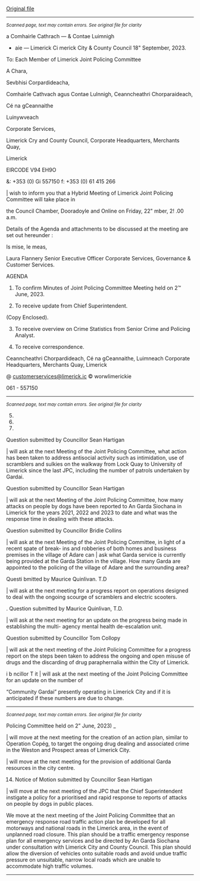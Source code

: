 [Original file](https://www.limerick.ie/sites/default/files/media/documents/2023-09/00-Agenda-Meeting-of-Joint-Policing-Committee-22nd-September-2023.pdf)

---
*<small>Scanned page, text may contain errors. See original file for clarity</small>*  

a Comhairle Cathrach
— & Contae Luimnigh
* aie — Limerick Ci
merick City
& County Council
18" September, 2023.

To: Each Member of Limerick Joint Policing Committee

A Chara,

Sevbhisi Corpardideacha,

Comhairle Cathvach agus Contae Lulnnigh,
Ceanncheathri Chorparaideach,

Cé na gCeannaithe

Luinywveach

Corporate Services,

Limerick Cry and County Council,
Corporate Headquarters,
Merchants Quay,

Limerick

EIRCODE V94 EH9O

&: +353 (0) Gi 557150
f: +353 (0) 61 415 266

| wish to inform you that a Hybrid Meeting of Limerick Joint Policing Committee will take place in

the Council Chamber, Dooradoyle and Online on Friday, 22" mber, 2! .00 a.m.

Details of the Agenda and attachments to be discussed at the meeting are set out hereunder :

Is mise, le meas,

Laura Flannery
Senior Executive Officer
Corporate Services, Governance & Customer Services.

AGENDA

1. To confirm Minutes of Joint Policing Committee Meeting held on 2™ June, 2023.

2. To receive update from Chief Superintendent.

(Copy Enclosed).

3. To receive overview on Crime Statistics from Senior Crime and Policing Analyst.

4. To receive correspondence.

Ceanncheathri Chorpardideach, Cé na gCeannaithe, Luimneach
Corporate Headquarters, Merchants Quay, Limerick

@ customerservices@limerick.ic
© worwlimerickie

061 - 557150


---
*<small>Scanned page, text may contain errors. See original file for clarity</small>*  

5.

10.

11.

Question submitted by Councillor Sean Hartigan

| will ask at the next Meeting of the Joint Policing Committee, what action has been taken to
address antisocial activity such as intimidation, use of scramblers and sulkies on the walkway
from Lock Quay to University of Limerick since the last JPC, including the number of patrols
undertaken by Gardai.

Question submitted by Councillor Sean Hartigan

| will ask at the next Meeting of the Joint Policing Committee, how many attacks on people by
dogs have been reported to An Garda Siochana in Limerick for the years 2021, 2022 and 2023 to
date and what was the response time in dealing with these attacks.

Question submitted by Councillor Bridie Collins

| will ask at the next Meeting of the Joint Policing Committee, in light of a recent spate of break-
ins and robberies of both homes and business premises in the village of Adare can | ask what
Garda service is currently being provided at the Garda Station in the village. How many Garda
are appointed to the policing of the village of Adare and the surrounding area?

Questi bmitted by Maurice Quinlivan. T.D

| will ask at the next meeting for a progress report on operations designed to deal with the
ongoing scourge of scramblers and electric scooters.

. Question submitted by Maurice Quinlivan, T.D.

| will ask at the next meeting for an update on the progress being made in establishing the multi-
agency mental health de-escalation unit.

Question submitted by Councillor Tom Collopy

| will ask at the next meeting of the Joint Policing Committee for a progress report on the steps
been taken to address the ongoing and open misuse of drugs and the discarding of drug
paraphernalia within the City of Limerick.

i b ncillor T it
| will ask at the next meeting of the Joint Policing Committee for an update on the number of

“Community Gardai” presently operating in Limerick City and if it is anticipated if these numbers
are due to change.


---
*<small>Scanned page, text may contain errors. See original file for clarity</small>*  

Policing Committee held on 2” June, 2023) _

| will move at the next meeting for the creation of an action plan, similar to Operation Copég, to
target the ongoing drug dealing and associated crime in the Weston and Prospect areas of
Limerick City.

| will move at the next meeting for the provision of additional Garda resources in the city centre.

14. Notice of Motion submitted by Councillor Sean Hartigan

| will move at the next meeting of the JPC that the Chief Superintendent instigate a policy for a
prioritised and rapid response to reports of attacks on people by dogs in public places.

We move at the next meeting of the Joint Policing Committee that an emergency response road
traffic action plan be developed for all motorways and national roads in the Limerick area, in the
event of unplanned road closure. This plan should be a traffic emergency response plan for all
emergency services and be directed by An Garda Siochana under consultation with Limerick City
and County Council. This plan should allow the diversion of vehicles onto suitable roads and
avoid undue traffic pressure on unsuitable, narrow local roads which are unable to
accommodate high traffic volumes.


---

